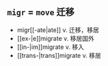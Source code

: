 ## `migr` = `move` 迁移

- migr[[-ate|ate]] v. 迁移，移居
- [[ex-|e]]migrate v. 移居国外
- [[in-|im]]migrate v. 移入
- [[trans-|trans]]migrate v. 移居